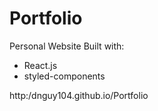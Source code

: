# Portfolio

Personal Website
Built with:

* React.js
* styled-components

http:/dnguy104.github.io/Portfolio
